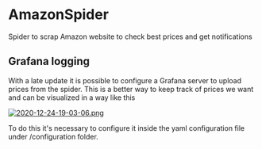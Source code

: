 # AmazonSpider
Spider to scrap Amazon website to check best prices and get notifications

## Grafana logging
With a late update it is possible to configure a Grafana server to upload prices from the spider. This is a better way to keep track of prices we want and can be visualized in a way like this

[![2020-12-24-19-03-06.png](https://i.postimg.cc/Sx5ndGCh/2020-12-24-19-03-06.png)](https://postimg.cc/ZW8YKpw7)

To do this it's necessary to configure it inside the yaml configuration file under /configuration folder. 
